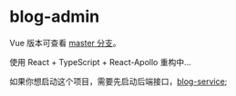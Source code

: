 
# blog-admin

Vue 版本可查看 [master 分支](https://github.com/jkchao/blog-admin/tree/master)。

使用 React + TypeScript + React-Apollo 重构中...

如果你想启动这个项目，需要先启动后端接口，[blog-service](https://github.com/jkchao/blog-service);

